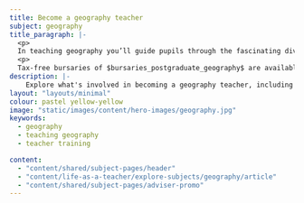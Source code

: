 ```yaml
---
title: Become a geography teacher
subject: geography
title_paragraph: |-
  <p>
  In teaching geography you’ll guide pupils through the fascinating diversity of the Earth. You’ll inspire them to reflect on the world they live in and discover their unique place within it.</p>
  <p>
  Tax-free bursaries of $bursaries_postgraduate_geography$ are available for eligible trainee geography teachers.</p>
description: |-
    Explore what's involved in becoming a geography teacher, including what you'll be teaching and what funding is available to help you train.
layout: "layouts/minimal"
colour: pastel yellow-yellow
image: "static/images/content/hero-images/geography.jpg"
keywords:
  - geography
  - teaching geography
  - teacher training

content:
  - "content/shared/subject-pages/header"
  - "content/life-as-a-teacher/explore-subjects/geography/article"
  - "content/shared/subject-pages/adviser-promo"
---
```

